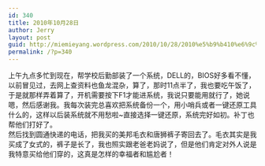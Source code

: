 ```yaml
---
id: 340
title: 2010年10月28日
author: Jerry
layout: post
guid: http://miemieyang.wordpress.com/2010/10/28/2010%e5%b9%b410%e6%9c%8828%e6%97%a5
permalink: /?p=340
---
```

上午九点多忙到现在，帮学校后勤部装了一个系统，DELL的，BIOS好多看不懂，以前冒见过，去网上查资料也鱼龙混杂，算了，那时11点半了，我也要吃午饭了，于是就那样弄着算了，开机需要按下F1才能进系统，我说只要能用就行了，她说嗯，然后感谢我。我每次装完总喜欢把系统备份一个，用小哨兵或者一键还原工具什么的，这样以后装系统就不用愁啦~直接选择一键还原，系统完好如初。补丁也帮他们打好了。  
然后找到圆通快递的电话，把我买的美邦毛衣和唐狮裤子寄回去了。毛衣其实是我买成了女式的，裤子是长了，我也照实跟老爸老妈说了，但是他们肯定对外人说是我特意买给他们穿的，这真是怎样的幸福者和尴尬者！